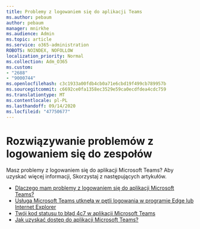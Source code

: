 ```yaml
---
title: Problemy z logowaniem się do aplikacji Teams
ms.author: pebaum
author: pebaum
manager: mnirkhe
ms.audience: Admin
ms.topic: article
ms.service: o365-administration
ROBOTS: NOINDEX, NOFOLLOW
localization_priority: Normal
ms.collection: Adm_O365
ms.custom:
- "2688"
- "9000744"
ms.openlocfilehash: c3c1933a00fdb4cb0a71e6cbd19f499cb789957b
ms.sourcegitcommit: c6692ce0fa1358ec3529e59ca0ecdfdea4cdc759
ms.translationtype: MT
ms.contentlocale: pl-PL
ms.lasthandoff: 09/14/2020
ms.locfileid: "47750677"
---
```

# <a name="troubleshooting-teams-sign-in"></a>Rozwiązywanie problemów z logowaniem się do zespołów 

Masz problemy z logowaniem się do aplikacji Microsoft Teams? Aby uzyskać więcej informacji, Skorzystaj z następujących artykułów.

- [Dlaczego mam problemy z logowaniem się do aplikacji Microsoft Teams?](https://support.office.com/article/a02f683b-61a3-4008-9447-ee60c5593b0f)
- [Usługa Microsoft Teams utknęła w pętli logowania w programie Edge lub Internet Explorer](https://docs.microsoft.com/microsoftteams/troubleshoot/teams-sign-in/sign-in-loop)
- [Twój kod statusu to błąd 4c7 w aplikacji Microsoft Teams](https://support.microsoft.com/help/4041047/modern-authentication-failed-here-status-code-is-4c7-when-signing-in-t)
- [Jak uzyskać dostęp do aplikacji Microsoft Teams?](https://support.office.com/article/how-do-i-get-access-to-microsoft-teams-fc7f1634-abd3-4f26-a597-9df16e4ca65b)